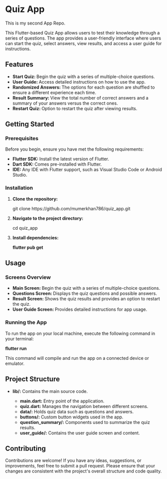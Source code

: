 # Quiz App

This is my second App Repo.

<p> This Flutter-based Quiz App allows users to test their knowledge through a series of questions. The app provides a user-friendly interface where users can start the quiz, select answers, view results, and access a user guide for instructions.</P>

## Features

<ul>
<li><Strong>Start Quiz: </Strong> Begin the quiz with a series of multiple-choice questions.</li>
<li><Strong>User Guide: </Strong> Access detailed instructions on how to use the app.</li>
<li><Strong>Randomized Answers: </Strong> The options for each question are shuffled to ensure a different experience each time.</li>
<li><Strong>Result Summary: </Strong> View the total number of correct answers and a summary of your answers versus the correct ones.
<li><Strong>Restart Quiz: </Strong> Option to restart the quiz after viewing results.</li>
</ul>

## Getting Started

### Prerequisites

<p>Before you begin, ensure you have met the following requirements:</p>

<ul>
<li><Strong>Flutter SDK: </Strong> Install the latest version of Flutter.</li>
<li><Strong>Dart SDK: </Strong> Comes pre-installed with Flutter.</li>
<li><Strong>IDE: </Strong> Any IDE with Flutter support, such as Visual Studio Code or Android Studio.</li>
</ul>

### Installation

<ol>
<li><Strong>Clone the repository:</Strong></li>
<p>git clone https://github.com/mumerkhan786/quiz_app.git</p>
<li><Strong>Navigate to the project directory:</Strong></li>
<p>cd quiz_app</p>
<li><Strong>Install dependencies:</Strong></li>
<p><Strong>flutter pub get</Strong></p>
</ol>

## Usage

### Screens Overview

<ul>
<li><Strong>Main Screen: </Strong> Begin the quiz with a series of multiple-choice questions.</li>
<li><Strong>Questions Screen: </Strong> Displays the quiz questions and possible answers.</li>
<li><Strong>Result Screen: </Strong> Shows the quiz results and provides an option to restart the quiz.</li>
<li><Strong>User Guide Screen: </Strong> Provides detailed instructions for app usage.
</ul>

### Running the App

<p>To run the app on your local machine, execute the following command in your terminal:</p>
<p><Strong>flutter run</Strong></p>
<p>This command will compile and run the app on a connected device or emulator.</p>

## Project Structure

<ul>
<li><Strong>lib/:</Strong> Contains the main source code.</li>
<ul>
<li><Strong>main.dart:</Strong> Entry point of the application.</li>
<li><Strong>quiz.dart:</Strong> Manages the navigation between different screens.</li>
<li><Strong>data/:</Strong> Holds quiz data such as questions and answers.</li>
<li><Strong>buttons/:</Strong> Custom button widgets used in the app.</li>
<li><Strong>question_summary/:</Strong> Components used to summarize the quiz results.
</li>
<li><Strong>user_guide/:</Strong> Contains the user guide screen and content.
</li>
</ul>
</ul>

## Contributing

<p>Contributions are welcome! If you have any ideas, suggestions, or improvements, feel free to submit a pull request. Please ensure that your changes are consistent with the project's overall structure and code quality.</p>

 